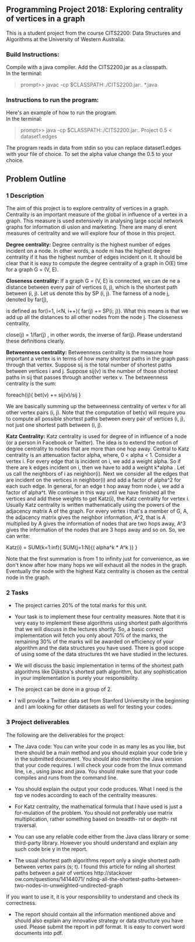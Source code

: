 ## Programming Project 2018: Exploring centrality of vertices in a graph
This is a student project from the course CITS2200: Data Structures and Algorithms at the University of Western Australia. 

### Build Instructions:
Compile with a java compiler. Add the CITS2200.jar as a classpath.  
In the terminal: 
>prompt\>\> javac -cp $CLASSPATH:./CITS2200.jar:. *.java

### Instructions to run the program:
Here's an example of how to run the program.  
In the terminal: 
>prompt\>\> java -cp $CLASSPATH:./CITS2200.jar:. Project 0.5 < dataset1.edges

The program reads in data from stdin so you can replace dataset1.edges with your file of choice.
To set the alpha value change the 0.5 to your choice. 

## Problem Outline

### 1	Description

The aim of this project is to explore centrality of vertices in a graph. Centrality is an important measure of the global in influence of a vertex in a graph. This measure is used extensively in analysing large social network graphs for information di usion and marketing. There are many di erent measures of centrality and we will explore four of those in this project.

**Degree centrality:** Degree centrality is the highest number of edges incident on a node. In other words, a node ni has the highest degree centrality if it has the highest number of edges incident on it. It should be clear that it is easy to compute the degree centrality of a graph in O(E) time for a graph G = (V, E).

**Closeness centrality:** If a graph G = (V, E) is connected, we can de ne a distance between every pair of vertices (i, j), which is the shortest path between (i, j). Let us denote this by SP (i, j). The farness of a node j, denoted by far(j),

is defined as for(i=1, i<N, i++){ far(j) += SP(i; j)}. What this means is that we add up all the distances to all other nodes from the node j. The closeness centrality,

close(j) = 1/far(j) , in other words, the inverse of far(j). Please understand these definitions clearly.


**Betweenness centrality:** Betweenness centrality is the measure how important a vertex is in terms of how many shortest paths in the graph pass through that vertex. Suppose sij is the total number of shortest paths between vertices i and j. Suppose sij(v) is the number of those shortest paths in sij that passes through another vertex v. The betweenness centrality is the sum:

foreach(ij){	bet(v) += sij(v)/sij }

We are basically summing up the betweenness centrality of vertex v for all other vertex pairs (i, j). Note that the computation of bet(v) will require you to compute all possible shortest paths between every pair of vertices (i, j), not just one shortest path between (i, j).

**Katz Centrality:** Katz centrality is used for degree of in influence of a node (or a person in Facebook or Twitter). The idea is to extend the notion of degree centrality to nodes that are more than one hop away. Central to Katz centrality is an attenuation factor alpha, where, 0 < alpha < 1. Consider a vertex i. For every edge that is incident on i, we add a weight alpha. So if there are k edges incident on i, then we have to add a weight k\*alpha . Let us call the neighbors of i as neighbor(i). Next we consider all the edges that are incident on the vertices in neighbor(i) and add a factor of alpha^2 for each such edge. In general, for an edge t hop away from node i, we add a factor of alpha^t. We continue in this way until we have finished all the vertices and add these weights to get Katz(i), the Katz centrality for vertex i. Usually Katz centrality is written mathematically using the powers of the adjacency matrix A of the graph. For every vertex i that's a member of G, A, the adjacency matrix gives the neighbor information, A^2, that is A multiplied by A gives the information of nodes that are two hops away, A^3 gives the information of the nodes that are 3 hops away and so on. So, we can write:


Katz(i) = SUM(k=1:inf){ SUM(j=1:N){( alpha^k \* A^k )} }

Note that the first summation is from 1 to infinity just for convenience, as we don't know after how many hops we will exhaust all the nodes in the graph. Eventually the node with the highest Katz centrality is chosen as the central node in the graph.


### 2	Tasks

* The project carries 20% of the total marks for this unit.

* Your task is to implement these four centrality measures. Note that it is very easy to implement these algorithms using shortest path algorithms that we will discuss in the lectures shortly. So, a basic correct implementation will fetch you only about 70% of the marks, the remaining 30% of the marks will be awarded on efficiency of your algorithm and the data structures you have used. There is good scope of using some of the data structures tht we have studied in the lectures.

* We will discuss the basic implementation in terms of the shortest path algorithms like Dijkstra's shortest path algorithm, but any sophistication in your implementation is purely your responsibility.
 

* The project can be done in a group of 2.

* I will provide a Twitter data set from Stanford University in the beginning and I am looking for other datasets as well for testing your codes.


### 3	Project deliverables

The following are the deliverables for the project:

* The Java code: You can write your code in as many les as you like, but there should be a main method and you should explain your code brie y in the submitted document. You should also mention the Java version that your code requires. I will check your code from the linux command line, i.e., using javac and java. You should make sure that your code compiles and runs from the command line.

* You should explain the output your code produces. What I need is the top ve nodes according to each of the centrality measures.

* For Katz centrality, the mathematical formula that I have used is just a for-mulation of the problem. You should not preferably use matrix multiplication, rather something based on breadth- rst or depth- rst traversal.

* You can use any reliable code either from the Java class library or some third-party library. However you should understand and explain any such code brie y in the report.

* The usual shortest path algorithms report only a single shortest path between vertex pairs (s; t). I found this article for nding all shortest paths between a pair of vertices http://stackover ow.com/questions/14144071/ nding-all-the-shortest-paths-between-two-nodes-in-unweighted-undirected-graph

If you want to use it, it is your responsibility to understand and check its correctness.

* The report should contain all the information mentioned above and should also explain any innovative strategy or data structure you have used. Please submit the report in pdf format. It is easy to convert word documents into pdf.
